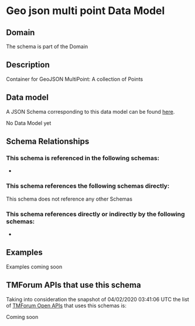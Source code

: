 # Geo json multi point Data Model

## Domain

The  schema is part of the  Domain

## Description

Container for GeoJSON MultiPoint: A collection of Points

## Data model

A JSON Schema corresponding to this data model can be found
[here](https://github.com/tmforum-rand/schemas/blob/candidates/Common/GeoJsonMultiPoint.schema.json).

No Data Model yet

## Schema Relationships

### This schema is referenced in the following schemas:

-

### This schema references the following schemas directly:

This schema does not reference any other Schemas

### This schema references directly or indirectly by the following schemas:

-



## Examples

Examples coming soon

## TMForum APIs that use this schema

Taking into consideration the snapshot of 04/02/2020 03:41:06 UTC the list of [TMForum Open APIs](https://www.tmforum.org/open-apis/) that uses this schemas is:

Coming soon
